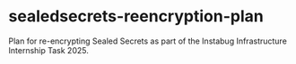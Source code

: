 # sealedsecrets-reencryption-plan
Plan for re-encrypting Sealed Secrets as part of the Instabug Infrastructure Internship Task 2025.
